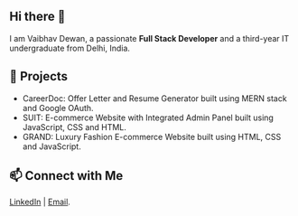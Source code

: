 ## Hi there 👋
I am Vaibhav Dewan, a passionate **Full Stack Developer** and a third-year IT undergraduate from Delhi, India.

## 🚀 Projects
- CareerDoc: Offer Letter and Resume Generator built using MERN stack and Google OAuth.
- SUIT: E-commerce Website with Integrated Admin Panel built using JavaScript, CSS and HTML.
- GRAND: Luxury Fashion E-commerce Website built using HTML, CSS and JavaScript.

## 📫 Connect with Me 
[LinkedIn](https://linkedin.com/in/vaibhavsdewan) | [Email](mailto:vaibhavdewan3@gmail.com).

<!--
**vaibhavsdewan/vaibhavsdewan** is a ✨ _special_ ✨ repository because its `README.md` (this file) appears on your GitHub profile.

Here are some ideas to get you started:

- 🔭 I’m currently working on ...
- 🌱 I’m currently learning ...
- 👯 I’m looking to collaborate on ...
- 🤔 I’m looking for help with ...
- 💬 Ask me about ...
- 📫 How to reach me: ...
- 😄 Pronouns: ...
- ⚡ Fun fact: ...
-->
